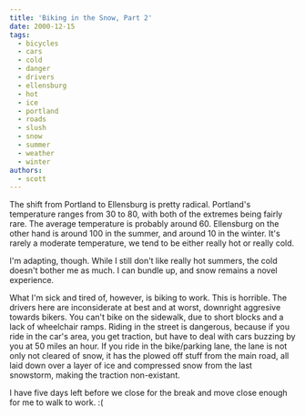 ```yaml
---
title: 'Biking in the Snow, Part 2'
date: 2000-12-15
tags:
  - bicycles
  - cars
  - cold
  - danger
  - drivers
  - ellensburg
  - hot
  - ice
  - portland
  - roads
  - slush
  - snow
  - summer
  - weather
  - winter
authors:
  - scott
---
```


The shift from Portland to Ellensburg is pretty radical. Portland's temperature ranges from 30 to 80, with both of the extremes being fairly rare. The average temperature is probably around 60. Ellensburg on the other hand is around 100 in the summer, and around 10 in the winter. It's rarely a moderate temperature, we tend to be either really hot or really cold.

I'm adapting, though. While I still don't like really hot summers, the cold doesn't bother me as much. I can bundle up, and snow remains a novel experience.

What I'm sick and tired of, however, is biking to work. This is horrible. The drivers here are inconsiderate at best and at worst, downright aggresive towards bikers. You can't bike on the sidewalk, due to short blocks and a lack of wheelchair ramps. Riding in the street is dangerous, because if you ride in the car's area, you get traction, but have to deal with cars buzzing by you at 50 miles an hour. If you ride in the bike/parking lane, the lane is not only not cleared of snow, it has the plowed off stuff from the main road, all laid down over a layer of ice and compressed snow from the last snowstorm, making the traction non-existant.

I have five days left before we close for the break and move close enough for me to walk to work. :(
